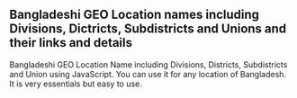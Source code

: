 ## Bangladeshi GEO Location names including Divisions, Dictricts, Subdistricts and Unions and their links and details

Bangladeshi GEO Location Name including Divisions, Districts, Subdistricts and Union using JavaScript. You can use it for any location of Bangladesh. It is very essentials but easy to use.
